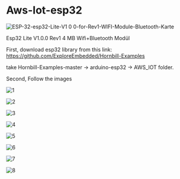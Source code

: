 # Aws-Iot-esp32


![ESP-32-esp32-Lite-V1 0 0-for-Rev1-WIFI-Module-Bluetooth-Karte](https://user-images.githubusercontent.com/51509025/65771700-75fab800-e141-11e9-976d-a6f7259ec0dd.jpg)

Esp32 Lite V1.0.0 Rev1 4 MB Wifi+Bluetooth Modül

First, download esp32 library from this link: https://github.com/ExploreEmbedded/Hornbill-Examples

take Hornbill-Examples-master -> arduino-esp32 -> AWS_IOT folder.

Second, Follow the images

![1](https://user-images.githubusercontent.com/51509025/65773579-42219180-e145-11e9-9447-13d7fe6fe13a.JPG)

![2](https://user-images.githubusercontent.com/51509025/65773645-582f5200-e145-11e9-8192-adc6589ed25e.JPG)

![3](https://user-images.githubusercontent.com/51509025/65773694-6b422200-e145-11e9-9cdc-e51f693e221d.JPG)

![4](https://user-images.githubusercontent.com/51509025/65773715-75642080-e145-11e9-9402-0242b007e0c3.JPG)

![5](https://user-images.githubusercontent.com/51509025/65773729-7bf29800-e145-11e9-82dc-bba3cdf9187b.JPG)

![6](https://user-images.githubusercontent.com/51509025/65773744-844ad300-e145-11e9-8850-dafa2615ca58.JPG)

![7](https://user-images.githubusercontent.com/51509025/65773757-8ad94a80-e145-11e9-87a1-f22c99b174b5.JPG)

![8](https://user-images.githubusercontent.com/51509025/65773780-9593df80-e145-11e9-8195-023367eecb79.JPG)
